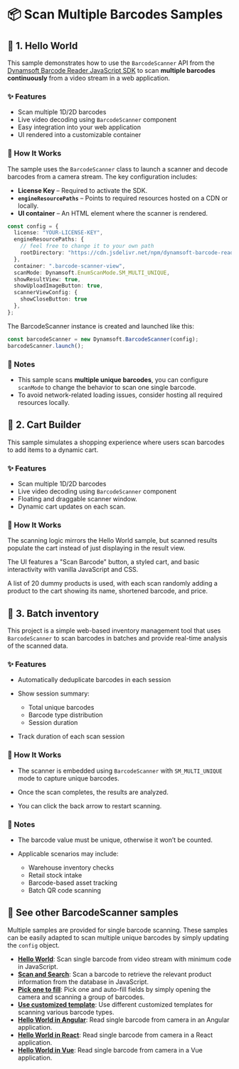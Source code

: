 
# 📦 Scan Multiple Barcodes Samples

## 🚀 1. Hello World

This sample demonstrates how to use the `BarcodeScanner` API from the [Dynamsoft Barcode Reader JavaScript SDK](https://www.dynamsoft.com/barcode-reader/docs/web/programming/javascript/) to scan **multiple barcodes continuously** from a video stream in a web application.

### ✨ Features

- Scan multiple 1D/2D barcodes
- Live video decoding using `BarcodeScanner` component
- Easy integration into your web application
- UI rendered into a customizable container

### 🔧 How It Works

The sample uses the `BarcodeScanner` class to launch a scanner and decode barcodes from a camera stream. The key configuration includes:

- **License Key** – Required to activate the SDK.
- **`engineResourcePaths`** – Points to required resources hosted on a CDN or locally.
- **UI container** – An HTML element where the scanner is rendered.

```ts
const config = {
  license: "YOUR-LICENSE-KEY",
  engineResourcePaths: {
    // feel free to change it to your own path
    rootDirectory: "https://cdn.jsdelivr.net/npm/dynamsoft-barcode-reader-bundle@11.0.6000/dist/",
  },
  container: ".barcode-scanner-view",
  scanMode: Dynamsoft.EnumScanMode.SM_MULTI_UNIQUE,
  showResultView: true,
  showUploadImageButton: true,
  scannerViewConfig: {
    showCloseButton: true
  },
};
```

The BarcodeScanner instance is created and launched like this:

```ts
const barcodeScanner = new Dynamsoft.BarcodeScanner(config);
barcodeScanner.launch();
```

### 📌 Notes

- This sample scans **multiple unique barcodes**, you can configure `scanMode` to change the behavior to scan one single barcode.
- To avoid network-related loading issues, consider hosting all required resources locally.

## 🛒 2. Cart Builder

This sample simulates a shopping experience where users scan barcodes to add items to a dynamic cart. 

### ✨ Features

- Scan multiple 1D/2D barcodes
- Live video decoding using `BarcodeScanner` component
- Floating and draggable scanner window.
- Dynamic cart updates on each scan.

### 🔧 How It Works

The scanning logic mirrors the Hello World sample, but scanned results populate the cart instead of just displaying in the result view.

The UI features a "Scan Barcode" button, a styled cart, and basic interactivity with vanilla JavaScript and CSS.

A list of 20 dummy products is used, with each scan randomly adding a product to the cart showing its name, shortened barcode, and price.

## 🛒 3. Batch inventory

This project is a simple web-based inventory management tool that uses `BarcodeScanner` to scan barcodes in batches and provide real-time analysis of the scanned data.

### ✨ Features

- Automatically deduplicate barcodes in each session

- Show session summary:
  - Total unique barcodes
  - Barcode type distribution
  - Session duration

- Track duration of each scan session

### 🔧 How It Works

- The scanner is embedded using `BarcodeScanner` with `SM_MULTI_UNIQUE` mode to capture unique barcodes.

- Once the scan completes, the results are analyzed.

- You can click the back arrow to restart scanning.

### 📌 Notes

- The barcode value must be unique, otherwise it won’t be counted.

- Applicable scenarios may include:

  - Warehouse inventory checks
  - Retail stock intake
  - Barcode-based asset tracking
  - Batch QR code scanning

## 📄 See other BarcodeScanner samples

Multiple samples are provided for single barcode scanning. These samples can be easily adapted to scan multiple unique barcodes by simply updating the `config` object.

* [**Hello World**](https://github.com/Dynamsoft/barcode-reader-javascript-samples/tree/main/barcode-scanner-api-samples/scan-single-barcode): Scan single barcode from video stream with minimum code in JavaScript.
* [**Scan and Search**](https://github.com/Dynamsoft/barcode-reader-javascript-samples/tree/main/barcode-scanner-api-samples/scan-single-barcode): Scan a barcode to retrieve the relevant product information from the database in JavaScript.
* [**Pick one to fill**](https://github.com/Dynamsoft/barcode-reader-javascript-samples/tree/main/barcode-scanner-api-samples/pick-one-to-fill): Pick one and auto-fill fields by simply opening the camera and scanning a group of barcodes.
* [**Use customized template**](https://github.com/Dynamsoft/barcode-reader-javascript-samples/tree/main/barcode-scanner-api-samples/use-customized-template): Use different customized templates for scanning various barcode types.
* [**Hello World in Angular**](https://github.com/Dynamsoft/barcode-reader-javascript-samples/tree/main/barcode-scanner-api-samples/scan-single-barcode/angular): Read single barcode from camera in an Angular application.
* [**Hello World in React**](https://github.com/Dynamsoft/barcode-reader-javascript-samples/tree/main/barcode-scanner-api-samples/scan-single-barcode/react): Read single barcode from camera in a React application.
* [**Hello World in Vue**](https://github.com/Dynamsoft/barcode-reader-javascript-samples/tree/main/barcode-scanner-api-samples/scan-single-barcode/vue): Read single barcode from camera in a Vue application.